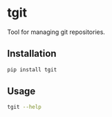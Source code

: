 # tgit

Tool for managing git repositories.

## Installation

```bash
pip install tgit
```

## Usage

```bash
tgit --help
```
